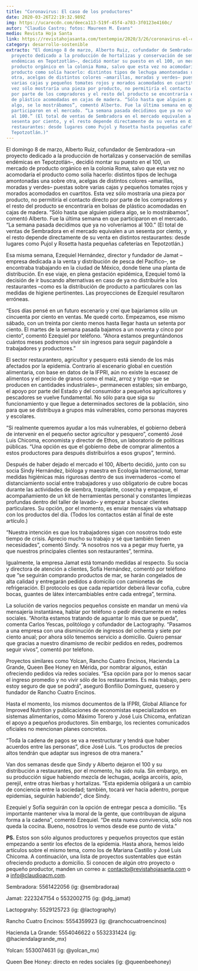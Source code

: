 ```yaml
---
title: "Coronavirus: El caso de los productores"
date: 2020-03-26T22:19:32.989Z
img: https://ucarecdn.com/deeca113-519f-45f4-a783-3f0123e4160c/
autor: "Claudio Castro; fotos: Maureen M. Evans"
medio: Revista Hoja Santa
link: https://revistahojasanta.com/tentempie/2020/3/26/coronavirus-el-caso-de-los-productores
category: desarrollo-sostenible
extracto: "El domingo 8 de marzo, Alberto Ruiz, cofundador de Sembradora –un
  proyecto dedicado a la producción de hortalizas y conservación de semillas
  endémicas en Tepotzotlán–, decidió montar su puesto en el 100, un mercado de
  producto orgánico en la colonia Roma, salvo que esta vez no acomodaría el
  producto como solía hacerlo: distintos tipos de lechuga amontonadas una sobre
  otra, acelgas de distintos colores –amarillas, moradas y verdes– puestas sobre
  varias cajas y pequeños tomates rojos y morados acomodados en cuartitos. Esta
  vez sólo mostraría una pieza por producto, no permitiría el contacto directo
  por parte de los compradores y el resto del producto se encontraría en bolsas
  de plástico acomodadas en cajas de madera. “Sólo hasta que alguien pidiera
  algo, se lo mostrábamos”, comentó Alberto. Fue la última semana en que
  participaron en el mercado. “La semana pasada decidimos que ya no volveríamos
  al 100.” (El total de ventas de Sembradora en el mercado equivalen a un
  sesenta por ciento, y el resto depende directamente de su venta en distintos
  restaurantes: desde lugares como Pujol y Rosetta hasta pequeñas cafeterías en
  Tepotzotlán.)"
---
```

El domingo 8 de marzo, Alberto Ruiz, cofundador de Sembradora –un proyecto dedicado a la producción de hortalizas y conservación de semillas endémicas en Tepotzotlán–, decidió montar su puesto en el 100, un mercado de producto orgánico en la colonia Roma, salvo que esta vez no acomodaría el producto como solía hacerlo: distintos tipos de lechuga amontonadas una sobre otra, acelgas de distintos colores –amarillas, moradas y verdes– puestas sobre varias cajas y pequeños tomates rojos y morados acomodados en cuartitos. Esta vez sólo mostraría una pieza por producto, no permitiría el contacto directo por parte de los compradores y el resto del producto se encontraría en bolsas de plástico acomodadas en cajas de madera. “Sólo hasta que alguien pidiera algo, se lo mostrábamos”, comentó Alberto. Fue la última semana en que participaron en el mercado. “La semana pasada decidimos que ya no volveríamos al 100.” (El total de ventas de Sembradora en el mercado equivalen a un sesenta por ciento, y el resto depende directamente de su venta en distintos restaurantes: desde lugares como Pujol y Rosetta hasta pequeñas cafeterías en Tepotzotlán.)

Esa misma semana, Ezequiel Hernández, director y fundador de Jamat –empresa dedicada a la venta y distribución de pesca del Pacífico–, se encontraba trabajando en la ciudad de México, donde tiene una planta de distribución. En ese viaje, en plena gestación epidémica, Ezequiel tomó la decisión de ir buscando alternativas en caso de ya no distribuirle a los restaurantes –como es la distribución de producto a particulares con las medidas de higiene pertinentes. Las proyecciones de Ezequiel resultaron erróneas.

“Esos días pensé en un futuro escenario y creí que bajaríamos sólo un cincuenta por ciento en ventas. Me quedé corto. Empezamos, ese mismo sábado, con un treinta por ciento menos hasta llegar hasta un setenta por ciento. El martes de la semana pasada bajamos a un noventa y cinco por ciento”, comentó Ezequiel por teléfono. “Ahora estamos preguntándonos cuántos meses podremos vivir sin ingresos para seguir pagándole a trabajadores y productores.”

El sector restaurantero, agricultor y pesquero está siendo de los más afectados por la epidemia. Contrario al escenario global en cuestión alimentaria, con base en datos de la IFPRI, aún no existe la escasez de alimentos y el precio de granos como el maíz, arroz y trigo –que se producen en cantidades industriales–, permanecen estables; sin embargo, el apoyo por parte del Estado y del consumidor a pequeños agricultores y pescadores se vuelve fundamental. No sólo para que siga su funcionamiento y que llegue a determinados sectores de la población, sino para que se distribuya a grupos más vulnerables, como personas mayores y escolares.

“Si realmente queremos ayudar a los más vulnerables, el gobierno deberá de intervenir en el pequeño sector agricultor y pesquero”, comentó José Luis Chicoma, economista y director de Ethos, un laboratorio de políticas públicas. “Una opción es que el gobierno debe de comprar alimentos a estos productores para después distribuirlos a esos grupos”, terminó.

Después de haber dejado el mercado el 100, Alberto decidió, junto con su socia Sindy Hernández, bióloga y maestra en Ecología Internacional, tomar medidas higiénicas más rigurosas dentro de sus invernaderos –como el distanciamiento social entre trabajadores y uso obligatorio de cubre bocas durante las actividades de siembra, trasplante, cosecha y empaque, el acompañamiento de un kit de herramientas personal y constantes limpiezas profundas dentro del taller de lavado– y empezar a buscar clientes particulares. Su opción, por el momento, es enviar mensajes vía whatsapp con los productos del día. (Todos los contactos están al final de este artículo.)

“Nuestra intención es que los trabajadores sigan con nosotros todo este tiempo de crisis. Aprecio mucho su trabajo y sé que también tienen necesidades”, comentó Sindy. “A nosotros nos va a pegar muy fuerte, ya que nuestros principales clientes son restaurantes”, termina.

Igualmente, la empresa Jamat está tomando medidas al respecto. Su socia y directora de atención a clientes, Sofía Hernández, comentó por teléfono que “se seguirán comprando productos de mar, se harán congelados de alta calidad y entregarán pedidos a domicilio con camionetas de refrigeración. El protocolo es que cada repartidor deberá llevar cofia, cubre bocas, guantes de látex intercambiables entre cada entrega”, termina.

La solución de varios negocios pequeños consiste en mandar un menú vía mensajería instantánea, hablar por teléfono o pedir directamente en redes sociales. “Ahorita estamos tratando de aguantar lo más que se pueda”, comenta Carlos Yescas, politólogo y cofundador de Lactography. “Pasamos a una empresa con una disminución de ingresos del ochenta y siete por ciento anual; por ahora sólo tenemos servicio a domicilio. Quiero pensar que gracias a nuestro dinamismo de recibir pedidos en redes, podremos seguir vivos”, comentó por teléfono.

Proyectos similares como Yolcan, Rancho Cuatro Encinos, Hacienda La Grande, Queen Bee Honey en Mérida, por nombrar algunos, están ofreciendo pedidos vía redes sociales. “Esa opción para por lo menos sacar el ingreso promedio y no vivir sólo de los restaurantes. Es más trabajo, pero estoy seguro de que se podrá”, aseguró Bonfilio Domínguez, quesero y fundador de Rancho Cuatro Encinos.

Hasta el momento, los mismos documentos de la IFPRI, Global Alliance for Improved Nutrition y publicaciones de economistas especializados en sistemas alimentarios, como Máximo Torero y José Luis Chicoma, enfatizan el apoyo a pequeños productores. Sin embargo, los recientes comunicados oficiales no mencionan planes concretos.

“Toda la cadena de pagos se va a reestructurar y tendrá que haber acuerdos entre las personas”, dice José Luis. “Los productos de precios altos tendrán que adaptar sus ingresos de otra manera.”

Van dos semanas desde que Sindy y Alberto dejaron el 100 y su distribución a restaurantes, por el momento, ha sido nula. Sin embargo, en su producción sigue habiendo mezcla de lechugas, acelga arcoíris, apio, perejil, entre otras hierbas y hortalizas. “Esta epidemia obligará a un cambio de conciencia entre la sociedad; también, tocará ver hacia adentro, porque epidemias, seguirán habiendo”, dice Sindy.

Ezequiel y Sofía seguirán con la opción de entregar pesca a domicilio. “Es importante mantener viva la moral de la gente, que contribuyan de alguna forma a la cadena”, comentó Ezequiel. “De esta nueva convivencia, sólo nos queda la cocina. Bueno, nosotros lo vemos desde ese punto de vista.”

**PS.** Estos son sólo algunos productores y pequeños proyectos que están empezando a sentir los efectos de la epidemia. Hasta ahora, hemos leído artículos sobre el mismo tema, como los de Mariana Castillo y José Luis Chicoma. A continuación, una lista de proyectos sustentables que están ofreciendo producto a domicilio. Si conocen de algún otro proyecto o pequeño productor, manden un correo a: [contacto@revistahojasanta.com](mailto:contacto@revistahojasanta.com) o a [info@claudioacm.com](mailto:info@claudioacm.com).

Sembradora: 5561422056 (ig: @sembradoraa)

Jamat: 2223247154 o 5532002715 (ig: @dg_jamat)

Lactopgrahy: 5529125723 (ig: @lactography)

Rancho Cuatro Encinos: 5554359923 (ig: @ranchocuatroencinos)

Hacienda La Grande: 5554046622 o 5532331424 (ig: @haciendalagrande_mx)

Yolcan: 5530074631 (ig: @yolcan_mx)

Queen Bee Honey: directo en redes sociales (ig: @queenbeehoney)